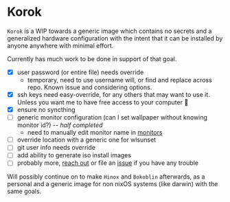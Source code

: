 # Korok

`Korok` is a WIP towards a generic image which contains no secrets and a generalized hardware configuration with the intent that it can be installed by anyone anywhere with minimal effort.

Currently has much work to be done in support of that goal.

- [x] user password (or entire file) needs override
  - temporary, need to use username will, or find and replace across repo. Known issue and considering options.
- [x] ssh keys need easy-override, for any others that may want to use it. Unless you want me to have free access to your computer 🤯
- [x] ensure no syncthing
- [ ] generic monitor configuration (can I set wallpaper without knowing monitor id?) -- _half completed_
  - need to manually edit monitor name in [monitors](./monitors.nix)
- [ ] override location with a generic one for wlsunset
- [ ] git user info needs override
- [ ] add ability to generate iso install images
- [ ] probably more, [reach out](https://github.com/fitzhawke/soxyn#-contact) or file an [issue](https://github.com/fitzhawke/soxyn/issues/new) if you have any trouble

Will possibly continue on to make `Hinox` and `Bokoblin` afterwards, as a personal and a generic image for non nixOS systems (like darwin) with the same goals.
